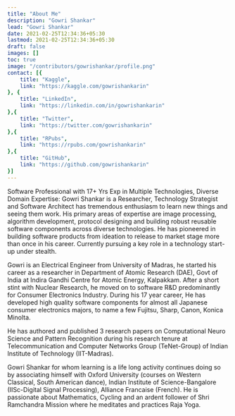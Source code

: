 ```yaml
---
title: "About Me"
description: "Gowri Shankar"
lead: "Gowri Shankar"
date: 2021-02-25T12:34:36+05:30
lastmod: 2021-02-25T12:34:36+05:30
draft: false
images: []
toc: true
image: "/contributors/gowrishankar/profile.png"
contact: [{
    title: "Kaggle",
    link: "https://kaggle.com/gowrishankarin"
}, {
    title: "LinkedIn",
    link: "https://linkedin.com/in/gowrishankarin"
},{
    title: "Twitter",
    link: "https://twitter.com/gowrishankarin"
},{
    title: "RPubs",
    link: "https://rpubs.com/gowrishankarin"
},{
    title: "GitHub",
    link: "https://github.com/gowrishankarin"
}]
---
```


Software Professional with 17+ Yrs Exp in Multiple Technologies, Diverse Domain Expertise:
Gowri Shankar is a Researcher, Technology Strategist and Software Architect has tremendous enthusiasm to learn new things and seeing them work. His primary areas of expertise are image processing, algorithm development, protocol designing and building robust reusable software components across diverse technologies. He has pioneered in building software products from ideation to release to market stage more than once in his career. Currently pursuing a key role in a technology start-up under stealth.

Gowri is an Electrical Engineer from University of Madras, he started his career as a researcher in Department of Atomic Research (DAE), Govt of India at Indira Gandhi Centre for Atomic Energy, Kalpakkam. After a short stint with Nuclear Research, he moved on to software R&D predominantly for Consumer Electronics Industry. During his 17 year career, He has developed high quality software components for almost all Japanese consumer electronics majors, to name a few Fujitsu, Sharp, Canon, Konica Minolta.

He has authored and published 3 research papers on Computational Neuro Science and Pattern Recognition during his research tenure at Telecommunication and Computer Networks Group (TeNet-Group) of Indian Institute of Technology (IIT-Madras).

Gowri Shankar for whom learning is a life long activity continues doing so by associating himself with Oxford University (courses on Western Classical, South American dance), Indian Institute of Science-Bangalore (IISc-Digital Signal Processing), Alliance Francaise (French). He is passionate about Mathematics, Cycling and an ardent follower of Shri Ramchandra Mission where he meditates and practices Raja Yoga.
